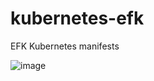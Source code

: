 # kubernetes-efk
EFK Kubernetes manifests

![image](https://user-images.githubusercontent.com/110241221/196307974-f6f2e99f-6233-421a-be01-ad331dd49bf3.png)
